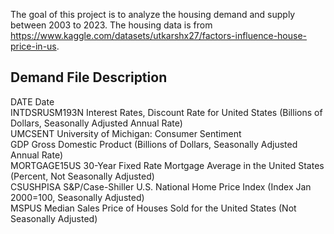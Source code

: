 The goal of this project is to analyze the housing demand and supply between 2003 to 2023. The housing data is from https://www.kaggle.com/datasets/utkarshx27/factors-influence-house-price-in-us.

## Demand File Description  
DATE	          Date  
INTDSRUSM193N	  Interest Rates, Discount Rate for United States (Billions of Dollars, Seasonally Adjusted Annual Rate)  
UMCSENT	        University of Michigan: Consumer Sentiment  
GDP	            Gross Domestic Product (Billions of Dollars, Seasonally Adjusted Annual Rate)  
MORTGAGE15US	  30-Year Fixed Rate Mortgage Average in the United States (Percent, Not Seasonally Adjusted)  
CSUSHPISA	      S&P/Case-Shiller U.S. National Home Price Index (Index Jan 2000=100, Seasonally Adjusted)  
MSPUS	          Median Sales Price of Houses Sold for the United States (Not Seasonally Adjusted)  
